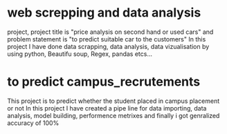# web screpping and data analysis
project, project title is "price analysis on second hand or used cars" and problem statement is "to predict suitable car to the customers" In this project I have done data scrapping, data analysis, data vizualisation by using python, Beautifu soup, Regex, pandas etcs...
# to predict campus_recrutements
This project is to predict whether the student placed in campus placement or not
In this project I have created a pipe line for data importing, data analysis, model building, performence metrixes and finally i got genralized accuracy of 100% 
